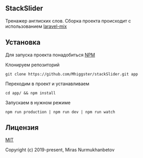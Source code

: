 ## StackSlider

Тренажер англиских слов.
Сборка проекта происходит с использованием [laravel-mix](https://laravel-mix.com/)

## Установка

Для запуска проекта понадобиться [NPM](https://www.npmjs.com/)

Клонируем репозиторий

    git clone https://github.com/Mhiggster/stackSlider.git app

Переходим в проект и устанавливаем

    cd app/ && npm install

Запускаем в нужном режиме

    npm run production | npm run dev | npm run watch

## Лицензия

[MIT](https://github.com/Mhiggster/VocabularyTrainer/blob/master/LICENSE)

Copyright (c) 2019-present, Miras Nurmukhanbetov